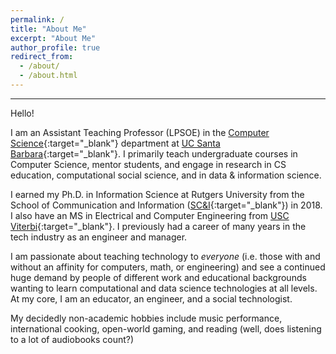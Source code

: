 ```yaml
---
permalink: /
title: "About Me"
excerpt: "About Me"
author_profile: true
redirect_from: 
  - /about/
  - /about.html
---
```


-----
Hello! 

I am an Assistant Teaching Professor (LPSOE) in the 
[Computer Science](https://cs.ucsb.edu){:target="_blank"} department 
at [UC Santa Barbara](https://www.ucsb.edu){:target="_blank"}.
I primarily teach undergraduate courses in Computer Science, mentor students, and engage in research in CS education, computational social science, and in data & information science.

I earned my Ph.D. in Information Science at Rutgers University from the School of Communication and Information ([SC&I](https://comminfo.rutgers.edu){:target="_blank"}) in 2018. 
I also have an MS in Electrical and Computer Engineering from [USC Viterbi](https://viterbi.usc.edu){:target="_blank"}. I previously had a career of many years in the tech industry as an engineer and manager.

I am passionate about teaching technology to *everyone* (i.e. those with and without an affinity for computers, math, or engineering)
and see a continued huge demand by people of different work and educational backgrounds wanting to learn computational and data science technologies
at all levels.
At my core, I am an educator, an engineer, and a social technologist. 

My decidedly non-academic hobbies include music performance, international cooking, open-world gaming, and reading (well, does listening to a lot of audiobooks count?)

